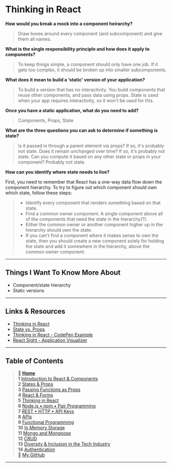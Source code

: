 # Thinking in React

**How would you break a mock into a component heirarchy?**
  > Draw boxes around every component (and subcomponent) and give them all names.

**What is the single responsibility principle and how does it apply to components?**
  > To keep things simple, a component should only have one job. If it gets too complex, it should be broken up into smaller subcomponents.

**What does it mean to build a ‘static’ version of your application?**
  > To build a version that has no interactivity. You build components that reuse other components, and pass data using props. State is used when your app requires interactivity, so it won't be used for this.

**Once you have a static application, what do you need to add?**
  > Components, Props, State

**What are the three questions you can ask to determine if something is state?**
  > Is it passed in through a parent element via props? If so, it's probably not state.
  > Does it remain unchanged over time? If so, it's probably not state.
  > Can you compute it based on any other state or props in your component? Probably not state.

**How can you identify where state needs to live?**
  
First, you need to remember that React has a one-way data flow down the component hierarchy. To try to figure out which component should own which state, follow these steps:

  > * Identify every component that renders something based on that state.
  > * Find a common owner component. A single component above all of the components that need the state in the hierarchy(?).
  > * Either the common owner or another component higher up in the hierarchy should own the state.
  > * If you can't find a component where it makes sense to own the state, then you should create a new component solely for holding the state and add it somewhere in the hierarchy, above the common owner component.

_____

## Things I Want To Know More About

* Component/state hierarchy
* Static versions

_____

## Links & Resources

* [Thinking in React](https://reactjs.org/docs/thinking-in-react.html)
* [State vs. Props](https://reactjs.org/docs/faq-state.html#what-is-the-difference-between-state-and-props)
* [Thinking in React - CodePen Example](https://codepen.io/gaearon/pen/qPrNQZ)
* [React Sight - Application Visualizer](https://www.reactsight.com/)

_____

## Table of Contents

> 🏡 [**Home**](https://mistidinzy.github.io/ReadingNotes/) <br>
> **1** [Introduction to React & Components](/read01.md)<br>
> **2** [States & Props](/read02.md)<br>
> **3** [Passing Functions as Props](/read03.md)<br>
> **4** [React & Forms](/read04.md)<br>
> **5** [Thinking in React](/read05.md)<br>
> **6** [Node.js • npm • Pair Programming](/read06.md)<br>
> **7** [REST • HTTP • API Keys](/read07.md)<br>
> **8** [APIs](/read08.md)<br>
> **9** [Functional Programming](/read09.md)<br>
> **10** [In Memory Storage](/read10.md)<br>
> **11** [Mongo and Mongoose](/read11.md)<br>
> **12** [CRUD](/read12.md)<br>
> **13** [Diversity & Inclusion in the Tech Industry](/read13.md)<br>
> **14** [Authentication](/read14.md)<br>
> 🐙 [My GitHub](https://github.com/mistidinzy)

_____
